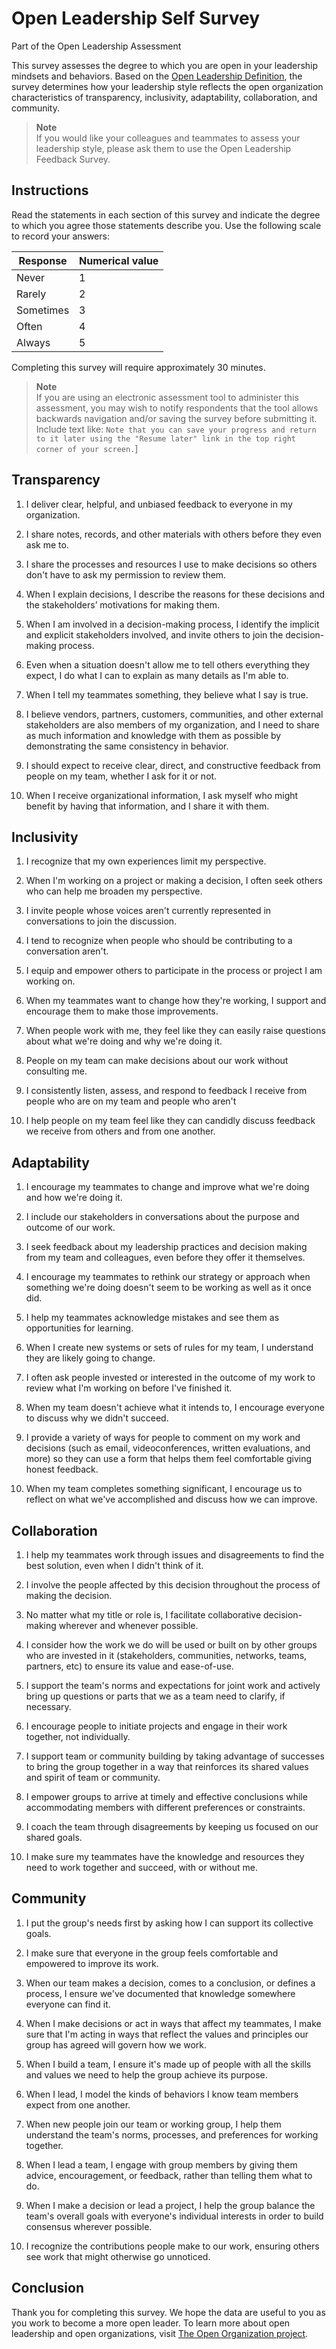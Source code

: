 # Open Leadership Self Survey
Part of the Open Leadership Assessment

This survey assesses the degree to which you are open in your leadership mindsets and behaviors. Based on the [Open Leadership Definition](https://theopenorganization.org/definition/open-leadership-definition/), the survey determines how your leadership style reflects the open organization characteristics of transparency, inclusivity, adaptability, collaboration, and community.

> **Note**  
> If you would like your colleagues and teammates to assess your leadership style, please ask them to use the Open Leadership Feedback Survey.

## Instructions  

Read the statements in each section of this survey and indicate the degree to which you agree those statements describe you. Use the following scale to record your answers:

| Response | Numerical value |
| -------- | --------------- |
| Never | 1 |
| Rarely | 2 |
| Sometimes | 3 |
| Often | 4 |
| Always | 5 | 

Completing this survey will require approximately 30 minutes. 

> **Note**  
> If you are using an electronic assessment tool to administer this assessment, you may wish to notify respondents  that the tool allows backwards navigation and/or saving the survey before submitting it. Include text like: `Note that you can save your progress and return to it later using the "Resume later" link in the top right corner of your screen.`]

## Transparency 

1. I deliver clear, helpful, and unbiased feedback to everyone in my organization. 

2. I share notes, records, and other materials with others before they even ask me to.
 
3. I share the processes and resources I use to make decisions so others don't have to ask my permission to review them.

4. When I explain decisions, I describe the reasons for these decisions and the stakeholders’ motivations for making them. 

5. When I am involved in a decision-making process, I identify the implicit and explicit stakeholders involved, and invite others to join the decision-making process.

6. Even when a situation doesn't allow me to tell others everything they expect, I do what I can to explain as many details as I'm able to.
 
7. When I tell my teammates something, they believe what I say is true. 

8. I believe vendors, partners, customers, communities, and other external stakeholders are also members of my organization, and I need to share as much information and knowledge with them as possible by demonstrating the same consistency in behavior.

9. I should expect to receive clear, direct, and constructive feedback from people on my team, whether I ask for it or not.
 
10. When I receive organizational information, I ask myself who might benefit by having that information, and I share it with them. 

## Inclusivity

1. I recognize that my own experiences limit my perspective.
 
2. When I'm working on a project or making a decision, I often seek others who can help me broaden my perspective.

3. I invite people whose voices aren't currently represented in conversations to join the discussion.

4. I tend to recognize when people who should be contributing to a conversation aren't.
 
5. I equip and empower others to participate in the process or project I am working on.

6. When my teammates want to change how they're working, I support and encourage them to make those improvements.

7. When people work with me, they feel like they can easily raise questions about what we're doing and why we're doing it. 

8. People on my team can make decisions about our work without consulting me.

9. I consistently listen, assess, and respond to feedback I receive from people who are on my team and people who aren't

10. I help people on my team feel like they can candidly discuss feedback we receive from others and from one another.

## Adaptability

1. I encourage my teammates to change and improve what we're doing and how we're doing it.
 
2.  I include our stakeholders in conversations about the purpose and outcome of our work.
 
3. I seek feedback about my leadership practices and decision making from my team and colleagues, even before they offer it themselves.
 
4. I encourage my teammates to rethink our strategy or approach when something we're doing doesn't seem to be working as well as it once did.
 
5. I help my teammates acknowledge mistakes and see them as opportunities for learning.
 
6. When I create new systems or sets of rules for my team, I understand they are likely going to change.
 
7. I often ask people invested or interested in the outcome of my work to review what I'm working on before I've finished it. 
 
8. When my team doesn't achieve what it intends to, I encourage everyone to discuss why we didn't succeed.

9. I provide a variety of ways for people to comment on my work and decisions (such as email, videoconferences, written evaluations, and more) so they can use a form that helps them feel comfortable giving honest feedback. 
 
10. When my team completes something significant, I encourage us to reflect on what we've accomplished and discuss how we can improve. 
 
## Collaboration

1. I help my teammates work through issues and disagreements to find the best solution, even when I didn't think of it. 
 
2. I involve the people affected by this decision throughout the process of making the decision. 
 
3. No matter what my title or role is, I facilitate collaborative decision-making wherever and whenever possible.
 
4. I consider how the work we do will be used or built on by other groups who are invested in it (stakeholders, communities, networks, teams, partners, etc) to ensure its value and ease-of-use. 
 
5. I support the team's norms and expectations for joint work and actively bring up questions or parts that we as a team need to clarify, if necessary.
 
6. I encourage people to initiate projects and engage in their work together, not individually.
 
7. I support team or community building by taking advantage of successes to bring the group together in a way that reinforces its shared values and spirit of team or community.
 
8. I empower groups to arrive at timely and effective conclusions while accommodating members with different preferences or constraints.
 
9. I coach the team through disagreements by keeping us focused on our shared goals.
 
10.  I make sure my teammates have the knowledge and resources they need to work together and succeed, with or without me.

## Community

1. I put the group's needs first by asking how I can support its collective goals.
 
2. I make sure that everyone in the group feels comfortable and empowered to improve its work.
 
3. When our team makes a decision, comes to a conclusion, or defines a process, I ensure we've documented that knowledge somewhere everyone can find it.
 
4. When I make decisions or act in ways that affect my teammates, I make sure that I'm acting in ways that reflect the values and principles our group has agreed will govern how we work.
 
5. When I build a team, I ensure it's made up of people with all the skills and values we need to help the group achieve its purpose. 
 
6. When I lead, I model the kinds of behaviors I know team members expect from one another.
 
7. When new people join our team or working group, I help them understand the team's norms, processes, and preferences for working together.
 
8. When I lead a team, I engage with group members by giving them advice, encouragement, or feedback, rather than telling them what to do.
 
9. When I make a decision or lead a project, I help the group balance the team's overall goals with everyone's individual interests in order to build consensus wherever possible.
 
10. I recognize the contributions people make to our work, ensuring others see work that might otherwise go unnoticed.
 
## Conclusion 

Thank you for completing this survey. We hope the data are useful to you as you work to become a more open leader. To learn more about open leadership and open organizations, visit [The Open Organization project](https://theopenorganization.org).

